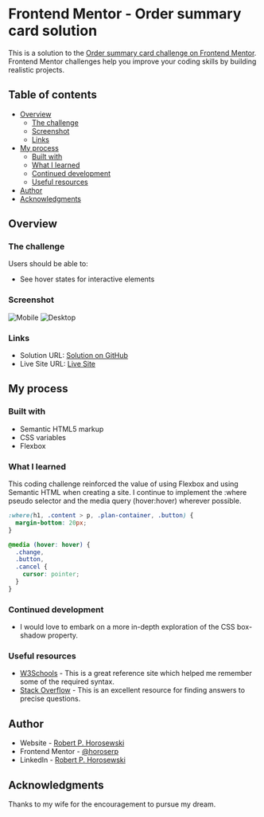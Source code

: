 # Frontend Mentor - Order summary card solution

This is a solution to the [Order summary card challenge on Frontend Mentor](https://www.frontendmentor.io/challenges/order-summary-component-QlPmajDUj). Frontend Mentor challenges help you improve your coding skills by building realistic projects.

## Table of contents

- [Overview](#overview)
  - [The challenge](#the-challenge)
  - [Screenshot](#screenshot)
  - [Links](#links)
- [My process](#my-process)
  - [Built with](#built-with)
  - [What I learned](#what-i-learned)
  - [Continued development](#continued-development)
  - [Useful resources](#useful-resources)
- [Author](#author)
- [Acknowledgments](#acknowledgments)

## Overview

### The challenge

Users should be able to:

- See hover states for interactive elements

### Screenshot

![Mobile](./public/assets/images/mobile-screenshot.jpeg)
![Desktop](./public/assets/images/desktop-screenshot.jpeg)

### Links

- Solution URL: [Solution on GitHub](https://github.com/horoserp/order-summary)
- Live Site URL: [Live Site](https://horoserp.github.io/order-summary)

## My process

### Built with

- Semantic HTML5 markup
- CSS variables
- Flexbox

### What I learned

This coding challenge reinforced the value of using Flexbox and using Semantic HTML when creating a site. I continue to implement the :where pseudo selector and the media query (hover:hover) wherever possible.

```css
:where(h1, .content > p, .plan-container, .button) {
  margin-bottom: 20px;
}

@media (hover: hover) {
  .change,
  .button,
  .cancel {
    cursor: pointer;
  }
}
```

### Continued development

- I would love to embark on a more in-depth exploration of the CSS box-shadow property.

### Useful resources

- [W3Schools](https://www.w3schools.com/) - This is a great reference site which helped me remember some of the required syntax.
- [Stack Overflow](https://stackoverflow.com/) - This is an excellent resource for finding answers to precise questions.

## Author

- Website - [Robert P. Horosewski](https://horoserp.github.io/React-Portfolio)
- Frontend Mentor - [@horoserp](https://www.frontendmentor.io/profile/horoserp)
- LinkedIn - [Robert P. Horosewski](https://www.linkedin.com/in/robert-horosewski-8a0608196/)

## Acknowledgments

Thanks to my wife for the encouragement to pursue my dream.
